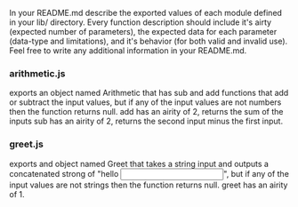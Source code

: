 In your README.md describe the exported values of each module defined in your lib/ directory. Every function description should include it's airty (expected number of parameters), the expected data for each parameter (data-type and limitations), and it's behavior (for both valid and invalid use). Feel free to write any additional information in your README.md.


### arithmetic.js
exports an object named Arithmetic that has sub and add functions that add or subtract the input values, but if any of the input values are not numbers then the function returns null.
add has an airity of 2, returns the sum of the inputs
sub has an airity of 2, returns the second input minus the first input.

### greet.js
exports and object named Greet that takes a string input and outputs a concatenated strong of "hello <input>", but if any of the input values are not strings then the function returns null.
greet has an airity of 1.
